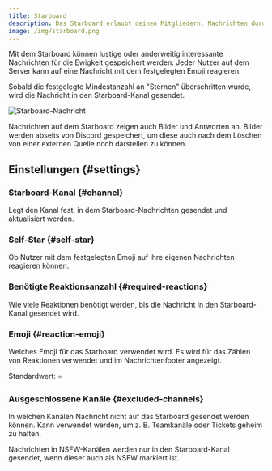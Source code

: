 ```yaml
---
title: Starboard
description: Das Starboard erlaubt deinen Mitgliedern, Nachrichten durch eine Reaktion mit einem einstellbaren Emoji in einen einzigartigen Kanal für immer aufheben zu lassen.
image: /img/starboard.png
---
```


Mit dem Starboard können lustige oder anderweitig interessante Nachrichten für die Ewigkeit gespeichert werden: Jeder Nutzer auf dem Server kann auf eine Nachricht mit dem festgelegten Emoji reagieren.

Sobald die festgelegte Mindestanzahl an "Sternen" überschritten wurde, wird die Nachricht in den Starboard-Kanal gesendet.

![Starboard-Nachricht](/img/starboard.png)

Nachrichten auf dem Starboard zeigen auch Bilder und Antworten an.
Bilder werden abseits von Discord gespeichert, um diese auch nach dem Löschen von einer externen Quelle noch darstellen zu können.

## Einstellungen {#settings}

### Starboard-Kanal {#channel}

Legt den Kanal fest, in dem Starboard-Nachrichten gesendet und aktualisiert werden.

### Self-Star {#self-star}

Ob Nutzer mit dem festgelegten Emoji auf ihre eigenen Nachrichten reagieren können.

### Benötigte Reaktionsanzahl {#required-reactions}

Wie viele Reaktionen benötigt werden, bis die Nachricht in den Starboard-Kanal gesendet wird.

### Emoji {#reaction-emoji}

Welches Emoji für das Starboard verwendet wird. Es wird für das Zählen von Reaktionen verwendet und im Nachrichtenfooter angezeigt.

Standardwert: `⭐`

### Ausgeschlossene Kanäle {#excluded-channels}

In welchen Kanälen Nachricht nicht auf das Starboard gesendet werden können. Kann verwendet werden, um z. B. Teamkanäle oder Tickets geheim zu halten.

Nachrichten in NSFW-Kanälen werden nur in den Starboard-Kanal gesendet, wenn dieser auch als NSFW markiert ist.
